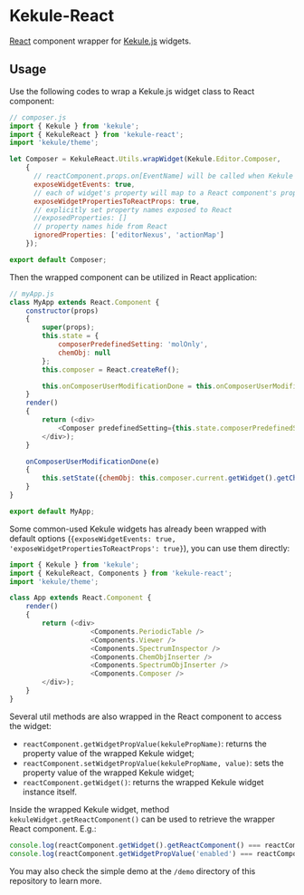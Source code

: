 # Kekule-React

[React](https://reactjs.org/) component wrapper for [Kekule.js](https://github.com/partridgejiang/Kekule.js) widgets.

## Usage

Use the following codes to wrap a Kekule.js widget class to React component:

```javascript
// composer.js
import { Kekule } from 'kekule';
import { KekuleReact } from 'kekule-react';
import 'kekule/theme';

let Composer = KekuleReact.Utils.wrapWidget(Kekule.Editor.Composer, 
    {
      // reactComponent.props.on[EventName] will be called when Kekule events being invoked in widget 	
      exposeWidgetEvents: true,	       
      // each of widget's property will map to a React component's property. E.g., setting reactComponent.props.chemObj will modify widget.chemObj
      exposeWidgetPropertiesToReactProps: true,
      // explicitly set property names exposed to React
      //exposedProperties: []
      // property names hide from React
      ignoredProperties: ['editorNexus', 'actionMap']
    });

export default Composer;

```

Then the wrapped component can be utilized in React application:

```javascript
// myApp.js
class MyApp extends React.Component {
	constructor(props)
	{
		super(props);
		this.state = {
			composerPredefinedSetting: 'molOnly',	          
			chemObj: null
		};
		this.composer = React.createRef();			

		this.onComposerUserModificationDone = this.onComposerUserModificationDone.bind(this);
	}
	render()
	{
		return (<div>
			<Composer predefinedSetting={this.state.composerPredefinedSetting} onUserModificationDone={this.onComposerUserModificationDone}></Composer>	          
		</div>);
	}

	onComposerUserModificationDone(e)
	{
		this.setState({chemObj: this.composer.current.getWidget().getChemObj()});			
	}
}

export default MyApp;
```

Some common-used Kekule widgets has already been wrapped with default options
(```{exposeWidgetEvents: true, 'exposeWidgetPropertiesToReactProps': true}```),
you can use them directly:

```javascript
import { Kekule } from 'kekule';
import { KekuleReact, Components } from 'kekule-react';
import 'kekule/theme';

class App extends React.Component {		
	render()
	{
		return (<div>
                    <Components.PeriodicTable />
                    <Components.Viewer />
                    <Components.SpectrumInspector />
                    <Components.ChemObjInserter />
                    <Components.SpectrumObjInserter />
                    <Components.Composer />
		</div>);
	}
}
```

Several util methods are also wrapped in the React component to access the widget:

* ``reactComponent.getWidgetPropValue(kekulePropName)``: returns the property value of the wrapped Kekule widget;
* ``reactComponent.setWidgetPropValue(kekulePropName, value)``: sets the property value of the wrapped Kekule widget;
* ``reactComponent.getWidget()``: returns the wrapped Kekule widget instance itself.

Inside the wrapped Kekule widget, method ``kekuleWidget.getReactComponent()`` can be used to retrieve the wrapper React component.
E.g.:

```javascript
console.log(reactComponent.getWidget().getReactComponent() === reactComponent);  // true
console.log(reactComponent.getWidgetPropValue('enabled') === reactComponent.getWidget().enabled);  // true
```

You may also check the simple demo at the ``/demo``  directory of this repository to learn more.